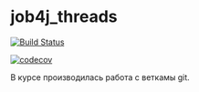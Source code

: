# job4j_threads

[![Build Status](https://app.travis-ci.com/lanasergeeva/job4j_threads.svg?branch=master)](https://app.travis-ci.com/lanasergeeva/job4j_threads)

[![codecov](https://codecov.io/gh/lanasergeeva/job4j_threads/branch/master/graph/badge.svg?token=T19BBKCMMH)](https://codecov.io/gh/lanasergeeva/job4j_threads)

В курсе производилась работа с веткамы git.